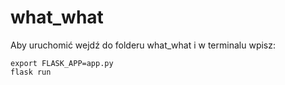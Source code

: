 # what_what

Aby uruchomić wejdź do folderu what_what i w terminalu wpisz:
```
export FLASK_APP=app.py
flask run
```
